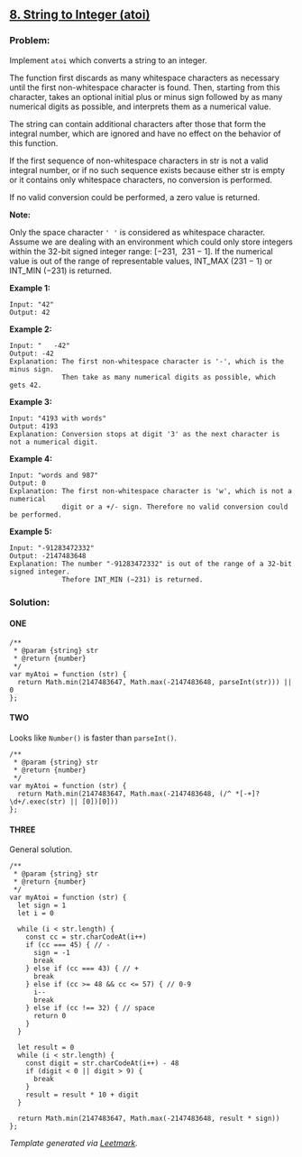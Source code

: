 [8. String to Integer (atoi)](https://leetcode.com/problems/string-to-integer-atoi/description/)
------------------------------------------------------------------------------------------------

### Problem:

Implement `atoi` which converts a string to an integer.

The function first discards as many whitespace characters as necessary until the first non-whitespace character is found. Then, starting from this character, takes an optional initial plus or minus sign followed by as many numerical digits as possible, and interprets them as a numerical value.

The string can contain additional characters after those that form the integral number, which are ignored and have no effect on the behavior of this function.

If the first sequence of non-whitespace characters in str is not a valid integral number, or if no such sequence exists because either str is empty or it contains only whitespace characters, no conversion is performed.

If no valid conversion could be performed, a zero value is returned.

**Note:**

Only the space character `' '` is considered as whitespace character. Assume we are dealing with an environment which could only store integers within the 32-bit signed integer range: \[−231,  231 − 1\]. If the numerical value is out of the range of representable values, INT\_MAX (231 − 1) or INT\_MIN (−231) is returned.

**Example 1:**

    Input: "42"
    Output: 42

**Example 2:**

    Input: "   -42"
    Output: -42
    Explanation: The first non-whitespace character is '-', which is the minus sign.
                 Then take as many numerical digits as possible, which gets 42.

**Example 3:**

    Input: "4193 with words"
    Output: 4193
    Explanation: Conversion stops at digit '3' as the next character is not a numerical digit.

**Example 4:**

    Input: "words and 987"
    Output: 0
    Explanation: The first non-whitespace character is 'w', which is not a numerical 
                 digit or a +/- sign. Therefore no valid conversion could be performed.

**Example 5:**

    Input: "-91283472332"
    Output: -2147483648
    Explanation: The number "-91283472332" is out of the range of a 32-bit signed integer.
                 Thefore INT_MIN (−231) is returned.

### Solution:

#### ONE

    /**
     * @param {string} str
     * @return {number}
     */
    var myAtoi = function (str) {
      return Math.min(2147483647, Math.max(-2147483648, parseInt(str))) || 0
    };

#### TWO

Looks like `Number()` is faster than `parseInt()`.

    /**
     * @param {string} str
     * @return {number}
     */
    var myAtoi = function (str) {
      return Math.min(2147483647, Math.max(-2147483648, (/^ *[-+]?\d+/.exec(str) || [0])[0]))
    };

#### THREE

General solution.

    /**
     * @param {string} str
     * @return {number}
     */
    var myAtoi = function (str) {
      let sign = 1
      let i = 0

      while (i < str.length) {
        const cc = str.charCodeAt(i++)
        if (cc === 45) { // -
          sign = -1
          break
        } else if (cc === 43) { // +
          break
        } else if (cc >= 48 && cc <= 57) { // 0-9
          i--
          break
        } else if (cc !== 32) { // space
          return 0
        }
      }

      let result = 0
      while (i < str.length) {
        const digit = str.charCodeAt(i++) - 48
        if (digit < 0 || digit > 9) {
          break
        }
        result = result * 10 + digit
      }

      return Math.min(2147483647, Math.max(-2147483648, result * sign))
    };

*Template generated via [Leetmark](https://github.com/crimx/crx-leetmark).*
